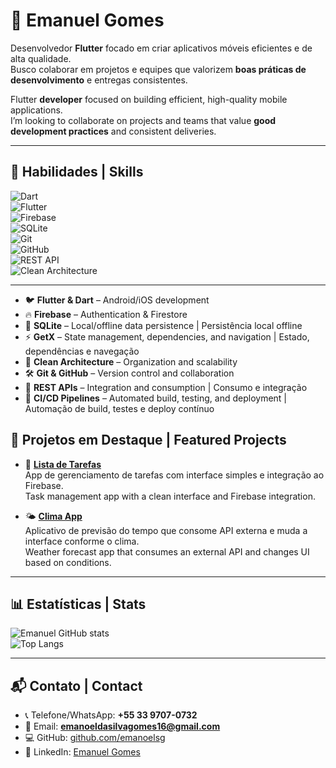 # 👋 Emanuel Gomes 

Desenvolvedor **Flutter** focado em criar aplicativos móveis eficientes e de alta qualidade.  
Busco colaborar em projetos e equipes que valorizem **boas práticas de desenvolvimento** e entregas consistentes.  

Flutter **developer** focused on building efficient, high-quality mobile applications.  
I’m looking to collaborate on projects and teams that value **good development practices** and consistent deliveries.  

---

## 🔧 Habilidades | Skills  

![Dart](https://img.shields.io/badge/Dart-0175C2?logo=dart&logoColor=white)  
![Flutter](https://img.shields.io/badge/Flutter-02569B?logo=flutter&logoColor=white)  
![Firebase](https://img.shields.io/badge/Firebase-FFCA28?logo=firebase&logoColor=black)  
![SQLite](https://img.shields.io/badge/SQLite-003B57?logo=sqlite&logoColor=white)  
![Git](https://img.shields.io/badge/Git-F05032?logo=git&logoColor=white)  
![GitHub](https://img.shields.io/badge/GitHub-181717?logo=github&logoColor=white)  
![REST API](https://img.shields.io/badge/REST%20API-009688?logo=api&logoColor=white)  
![Clean Architecture](https://img.shields.io/badge/Clean%20Architecture-4CAF50?style=flat)  

---

- 🐦 **Flutter & Dart** – Android/iOS development  
- 🔥 **Firebase** – Authentication & Firestore  
- 💾 **SQLite** – Local/offline data persistence | Persistência local offline  
- ⚡ **GetX** – State management, dependencies, and navigation | Estado, dependências e navegação  
- 🧩 **Clean Architecture** – Organization and scalability  
- 🛠 **Git & GitHub** – Version control and collaboration  
- 🔗 **REST APIs** – Integration and consumption | Consumo e integração  
- 🚀 **CI/CD Pipelines** – Automated build, testing, and deployment | Automação de build, testes e deploy contínuo  

## 📂 Projetos em Destaque | Featured Projects

- 📌 **[Lista de Tarefas](https://github.com/emanoelsg/list_firebase)**  
  App de gerenciamento de tarefas com interface simples e integração ao Firebase.  
  Task management app with a clean interface and Firebase integration.  

- 🌤️ **[Clima App](https://github.com/emanoelsg/weather_app)**  
  Aplicativo de previsão do tempo que consome API externa e muda a interface conforme o clima.  
  Weather forecast app that consumes an external API and changes UI based on conditions.  

---

## 📊 Estatísticas | Stats

![Emanuel GitHub stats](https://github-readme-stats.vercel.app/api?username=emanoelsg&show_icons=true&theme=dracula)  
![Top Langs](https://github-readme-stats.vercel.app/api/top-langs/?username=emanoelsg&layout=compact&theme=dracula)

---

## 📬 Contato | Contact
- 📞 Telefone/WhatsApp: **+55 33 9707-0732**
- 📧 Email: **emanoeldasilvagomes16@gmail.com**  
- 💻 GitHub: [github.com/emanoelsg](https://github.com/emanoelsg)  
- 🔗 LinkedIn: [Emanuel Gomes](https://www.linkedin.com/in/emanoel-da-silva-gomes-280787306)

